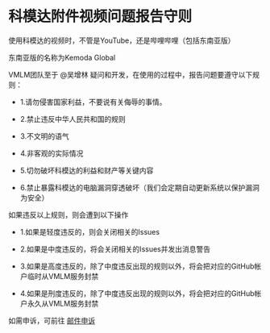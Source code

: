 # 科模达附件视频问题报告守则

使用科模达的视频时，不管是YouTube，还是哔哩哔哩（包括东南亚版）

东南亚版的名称为Kemoda Global

VMLM团队至于 @吴增林 疑问和开发，在使用的过程中，报告问题要遵守以下规则：

* 1.请勿侵害国家利益，不要说有关侮辱的事情。

* 2.禁止违反中华人民共和国的规则

* 3.不文明的语气

* 4.非客观的实际情况

* 5.切勿破坏科模达的利益和财产等关键内容

* 6.禁止暴露科模达的电脑漏洞穿透破坏（我们会定期自动更新系统以保护漏洞为安全）

如果违反以上规则，则会遭到以下操作

* 1.如果是轻度违反的，则会关闭相关的Issues

* 2.如果是中度违反的，将会关闭相关的Issues并发出消息警告

* 3.如果是高度违反的，除了中度违反出现的规则以外，将会把对应的GitHub帐户临时从VMLM服务封禁

* 4.如果是刑度违反的，除了中度违反出现的规则以外，将会把对应的GitHub帐户永久从VMLM服务封禁

如需申诉，可前往 [邮件申诉](mailto://kemoda200@outlook.com)
